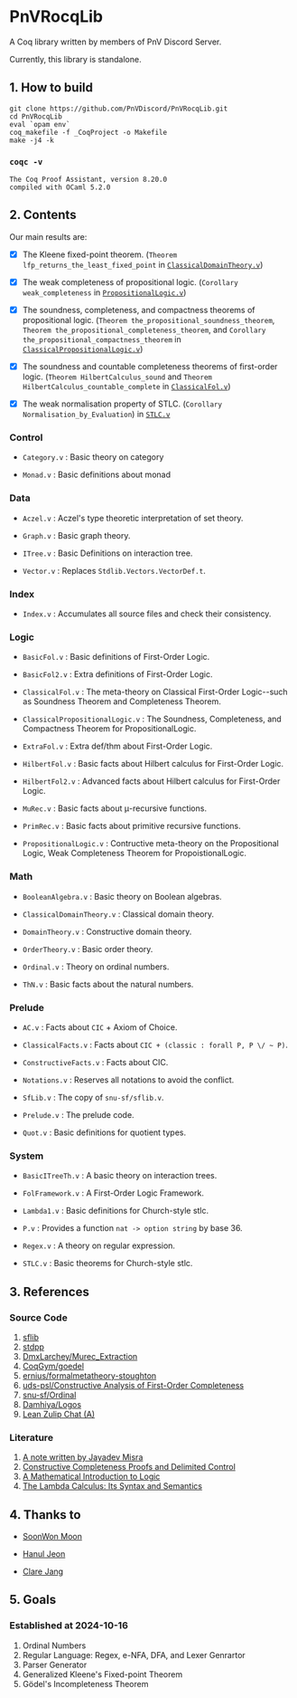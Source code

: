 # PnVRocqLib

A Coq library written by members of PnV Discord Server.

Currently, this library is standalone.

## 1. How to build

```
git clone https://github.com/PnVDiscord/PnVRocqLib.git
cd PnVRocqLib
eval `opam env`
coq_makefile -f _CoqProject -o Makefile
make -j4 -k
```

### `coqc -v`

```
The Coq Proof Assistant, version 8.20.0
compiled with OCaml 5.2.0
```

## 2. Contents

Our main results are:

- [x] The Kleene fixed-point theorem. (`Theorem lfp_returns_the_least_fixed_point` in [`ClassicalDomainTheory.v`](theories/Math/ClassicalDomainTheory.v))

- [x] The weak completeness of propositional logic. (`Corollary weak_completeness` in [`PropositionalLogic.v`](theories/Logic/PropositionalLogic.v))

- [x] The soundness, completeness, and compactness theorems of propositional logic. (`Theorem the_propositional_soundness_theorem`, `Theorem the_propositional_completeness_theorem`, and `Corollary the_propositional_compactness_theorem` in [`ClassicalPropositionalLogic.v`](theories/Logic/ClassicalPropositionalLogic.v))

- [x] The soundness and countable completeness theorems of first-order logic. (`Theorem HilbertCalculus_sound` and `Theorem HilbertCalculus_countable_complete` in [`ClassicalFol.v`](theories/Logic/ClassicalFol.v))

- [x] The weak normalisation property of STLC. (`Corollary Normalisation_by_Evaluation`) in [`STLC.v`](theories/System/STLC.v)

### Control

- `Category.v` : Basic theory on category

- `Monad.v` : Basic definitions about monad

### Data

- `Aczel.v` : Aczel's type theoretic interpretation of set theory.

- `Graph.v` : Basic graph theory.

- `ITree.v` : Basic Definitions on interaction tree.

- `Vector.v` : Replaces `Stdlib.Vectors.VectorDef.t`.

### Index

- `Index.v` : Accumulates all source files and check their consistency.

### Logic

- `BasicFol.v` : Basic definitions of First-Order Logic.

- `BasicFol2.v` : Extra definitions of First-Order Logic.

- `ClassicalFol.v` : The meta-theory on Classical First-Order Logic--such as Soundness Theorem and Completeness Theorem.

- `ClassicalPropositionalLogic.v` : The Soundness, Completeness, and Compactness Theorem for PropositionalLogic.

- `ExtraFol.v` : Extra def/thm about First-Order Logic.

- `HilbertFol.v` : Basic facts about Hilbert calculus for First-Order Logic.

- `HilbertFol2.v` : Advanced facts about Hilbert calculus for First-Order Logic.

- `MuRec.v` : Basic facts about μ-recursive functions.

- `PrimRec.v` : Basic facts about primitive recursive functions.

- `PropositionalLogic.v` : Contructive meta-theory on the Propositional Logic, Weak Completeness Theorem for PropoistionalLogic.

### Math

- `BooleanAlgebra.v` : Basic theory on Boolean algebras.

- `ClassicalDomainTheory.v` : Classical domain theory.

- `DomainTheory.v` : Constructive domain theory.

- `OrderTheory.v` : Basic order theory.

- `Ordinal.v` : Theory on ordinal numbers.

- `ThN.v` : Basic facts about the natural numbers.

### Prelude

- `AC.v` : Facts about `CIC` + Axiom of Choice.

- `ClassicalFacts.v` : Facts about `CIC + (classic : forall P, P \/ ~ P)`.

- `ConstructiveFacts.v` : Facts about CIC.

- `Notations.v` : Reserves all notations to avoid the conflict.

- `SfLib.v` : The copy of `snu-sf/sflib.v`.

- `Prelude.v` : The prelude code.

- `Quot.v` : Basic definitions for quotient types.

### System

- `BasicITreeTh.v` : A basic theory on interaction trees.

- `FolFramework.v` : A First-Order Logic Framework.

- `Lambda1.v` : Basic definitions for Church-style stlc.

- `P.v` : Provides a function `nat -> option string` by base 36.

- `Regex.v` : A theory on regular expression.

- `STLC.v` : Basic theorems for Church-style stlc.

## 3. References

### Source Code

1. [sflib](https://github.com/snu-sf/sflib)
1. [stdpp](https://plv.mpi-sws.org/coqdoc/stdpp)
1. [DmxLarchey/Murec_Extraction](https://github.com/DmxLarchey/Murec_Extraction)
1. [CoqGym/goedel](https://github.com/princeton-vl/CoqGym/tree/master/coq_projects/goedel)
1. [ernius/formalmetatheory-stoughton](https://github.com/ernius/formalmetatheory-stoughton)
1. [uds-psl/Constructive Analysis of First-Order Completeness](https://github.com/uds-psl/fol-completeness-theorems)
1. [snu-sf/Ordinal](https://github.com/snu-sf/Ordinal)
1. [Damhiya/Logos](https://github.com/damhiya/Logos)
1. [Lean Zulip Chat (A)](https://leanprover.zulipchat.com/#narrow/stream/270676-lean4/topic/Bug.20in.20kernel.20level.20normalization/near/306169266)

### Literature

1. [A note written by Jayadev Misra](https://www.cs.utexas.edu/users/misra/Notes.dir/KnasterTarski.pdf)
1. [Constructive Completeness Proofs and Delimited Control](https://theses.hal.science/pastel-00530424/)
1. [A Mathematical Introduction to Logic](https://www.amazon.com/Mathematical-Introduction-Logic-Herbert-Enderton/dp/0122384520)
1. [The Lambda Calculus: Its Syntax and Semantics](https://api.pageplace.de/preview/DT0400.9780080933757_A23543814/preview-9780080933757_A23543814.pdf)

## 4. Thanks to

- [SoonWon Moon](https://github.com/damhiya)

- [Hanul Jeon](https://github.com/hanuljeon95)

- [Clare Jang](https://github.com/ailrun)

## 5. Goals 

### Established at 2024-10-16

1. Ordinal Numbers
1. Regular Language: Regex, e-NFA, DFA, and Lexer Genrartor
1. Parser Generator
1. Generalized Kleene's Fixed-point Theorem
1. Gödel's Incompleteness Theorem
